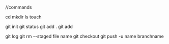 //commands

cd
mkdir
ls
touch




git init
git status
git add .
git add <file name>

git log
git rm --staged file name
git checkout
git push -u name branchname